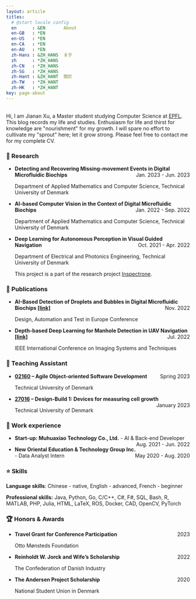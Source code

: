 ```yaml
---
layout: article
titles:
  # @start locale config
  en      : &EN       About
  en-GB   : *EN
  en-US   : *EN
  en-CA   : *EN
  en-AU   : *EN
  zh-Hans : &ZH_HANS  关于
  zh      : *ZH_HANS
  zh-CN   : *ZH_HANS
  zh-SG   : *ZH_HANS
  zh-Hant : &ZH_HANT  關於
  zh-TW   : *ZH_HANT
  zh-HK   : *ZH_HANT
key: page-about
---
```


<div>
    <br>Hi, I am Jianan Xu, a Master student studying Computer Science at <a href="https://www.epfl.ch/en/">EPFL</a>. This blog records my life and studies. Enthusiasm for life and thirst for knowledge are "nourishment" for my growth. I will spare no effort to cultivate my "sprout" here; let it grow strong. Please feel free to contact me for my complete CV.
</div>

### :microscope: Research

* <p style="text-align:left;"><b>Detecting and Recovering Missing-movement Events in Digital Microfluidic Biochips</b><span style="float:right;">Jan. 2023 - Jun. 2023</span></p>
  <p>Department of Applied Mathematics and Computer Science, Technical University of Denmark</p>

* <p style="text-align:left;"><b>AI-based Computer Vision in the Context of Digital Microfluidic Biochips</b><span style="float:right;">Jan. 2022 - Sep. 2022</span></p>
  <p>Department of Applied Mathematics and Computer Science, Technical University of Denmark</p>

* <p style="text-align:left;"><b>Deep Learning for Autonomous Perception in Visual Guided Navigation</b><span style="float:right;">Oct. 2021 - Apr. 2022</span></p>
  <p>Department of Electrical and Photonics Engineering, Technical University of Denmark</p>
  <p>This project is a part of the research project <a href="https://www.elektro.dtu.dk/english/news/nyhed?id=f8b2908e-fac2-48ab-a1a5-060839e880c8">Inspectrone</a>.</p>

### :newspaper: Publications

* <p style="text-align:left;"><b>AI-Based Detection of Droplets and Bubbles in Digital Microfluidic Biochips <a href="https://ieeexplore.ieee.org/document/10136887">[link]</a></b><span style="float:right;">Nov. 2022</span></p>
  <p>Design, Automation and Test in Europe Conference</p>

* <p style="text-align:left;"><b>Depth-based Deep Learning for Manhole Detection in UAV Navigation <a href="https://ieeexplore.ieee.org/abstract/document/9827720">[link]</a></b><span style="float:right;">Jul. 2022</span></p>
  <p>IEEE International Conference on Imaging Systems and Techniques</p>

### **:school:** Teaching Assistant

* <p style="text-align:left;"><b><a href="https://kurser.dtu.dk/course/02160">02160</a> – Agile Object-oriented Software Development</b><span style="float:right;">Spring 2023</span></p>
  <p>Technical University of Denmark</p>

* <p style="text-align:left;"><b><a href="https://kurser.dtu.dk/course/27016">27016</a> – Design-Build 1: Devices for measuring cell growth</b><span style="float:right;">January 2023</span></p>
  <p>Technical University of Denmark</p>

### :briefcase: Work experience

* <p style="text-align:left;"><b>Start-up: Muhuaxiao Technology Co., Ltd.</b> - AI & Back-end Developer<span style="float:right;">Aug. 2021 - Jun. 2022</span></p>
  
* <p style="text-align:left;"><b>New Oriental Education & Technology Group Inc.</b> - Data Analyst Intern<span style="float:right;">May 2020 - Aug. 2020</span></p>

### :star: Skills

**Language skills**: Chinese - native, English - advanced, French - beginner

**Professional skills:** Java, Python, Go, C/C++, C#, F#, SQL, Bash, R, MATLAB, PHP, Julia, HTML, LaTeX, ROS, Docker, CAD, OpenCV, PyTorch


### :trophy: Honors & Awards

* <p style="text-align:left;"><b>Travel Grant for Conference Participation</b><span style="float:right;">2023</span></p>
  <p>Otto Mønsteds Foundation</p>

* <p style="text-align:left;"><b>Reinholdt W. Jorck and Wife’s Scholarship</b><span style="float:right;">2022</span></p>
  <p>The Confederation of Danish Industry</p>

* <p style="text-align:left;"><b>The Andersen Project Scholarship</b><span style="float:right;">2020</span></p>
  <p>National Student Union in Denmark</p>



